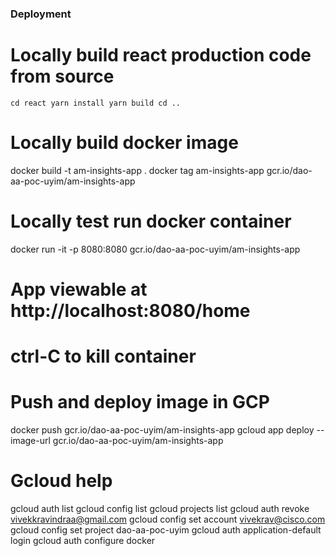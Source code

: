 ### Deployment

# Locally build react production code from source
`
cd react
yarn install
yarn build
cd ..
`

# Locally build docker image
docker build -t am-insights-app .
docker tag am-insights-app gcr.io/dao-aa-poc-uyim/am-insights-app

# Locally test run docker container
docker run -it -p 8080:8080 gcr.io/dao-aa-poc-uyim/am-insights-app
# App viewable at http://localhost:8080/home
# ctrl-C to kill container

# Push and deploy image in GCP
docker push gcr.io/dao-aa-poc-uyim/am-insights-app
gcloud app deploy --image-url gcr.io/dao-aa-poc-uyim/am-insights-app

# Gcloud help
gcloud auth list
gcloud config list
gcloud projects list
gcloud auth revoke vivekkravindraa@gmail.com
gcloud config set account vivekrav@cisco.com
gcloud config set project dao-aa-poc-uyim
gcloud auth application-default login
gcloud auth configure docker
